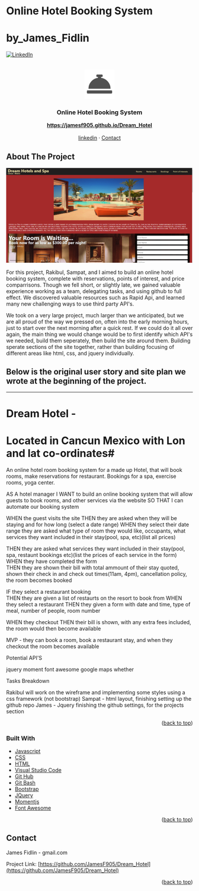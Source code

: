 # Online Hotel Booking System
# by_James_Fidlin

<div id="top"></div>

[![LinkedIn][linkedin-shield]][linkedin-url]



<br />
<div align="center">
  <a href="https://github.com/JamesF905/Dream_Hotel">
    <img src="assets/images/logo.png" alt="Logo" width="80" height="80">
  </a>

  <h3 align="center">Online Hotel Booking System</h3>

  <p align="center">
    <a href="https://jamesf905.github.io/Dream_Hotel"><strong>https://jamesf905.github.io/Dream_Hotel</strong></a>
    <br />
    <br />
    <a href="https://www.linkedin.com/in/james-fidlin-98853a239/">linkedin</a>
    ·
    <a href="www.gmail.com">Contact</a>
  </p>
</div>

## About The Project

[![Online Hotel Booking System][product-screenshot]](https://jamesf905.github.io/Dream_Hotel)

For this project, Rakibul, Sampat, and I aimed to build an online hotel booking system, complete with reservations, points of interest, and price comparrisons. Though we fell short, or slightly late, we gained valuable experience working as a team, delegating tasks, and using github to full effect. We discovered valuable resources such as Rapid Api, and learned many new challenging ways to use third party API's. 

We took on a very large project, much larger than we anticipated, but we are all proud of the way we pressed on, often into the early morning hours, just to start over the next morning after a quick rest. If we could do it all over again, the main thing we would change would be to first identify which API's we needed, build them seperately, then build the site around them. Building sperate sections of the site together, rather than building focusing of different areas like html, css, and jquery individually.

Below is the original user story and site plan we wrote at the beginning of the project.
-----------------------------------------------------------------------------------------------------------------------
-----------------------------------------------------------------------------------------------------------------------

# Dream Hotel - #
# Located in Cancun Mexico with Lon and lat co-ordinates#

An online hotel room booking system for a made up Hotel, that will book rooms, make reservations for restaurant. Bookings for a spa, exercise rooms, yoga center.

AS A hotel manager
I WANT to build an online booking system that will allow guests to book rooms, and other services via the website
SO THAT I can automate our booking system

WHEN the guest visits the site
THEN they are asked when they will be staying and for how long (select a date range)
WHEN they select their date range they are asked what type of room they would like, occupants, what services they want included in their stay(pool, spa, etc)(list all prices)

THEN they are asked what services they want included in their stay(pool, spa, restaunt bookings etc)(list the prices of each service in the form)
WHEN they have completed the form  
THEN they are shown their bill with total ammount of their stay quoted, shown their check in and check out times(11am, 4pm), cancellation policy, the room becomes booked

IF they select a restaurant booking  
THEN they are given a list of restaurts on the resort to book from
WHEN they select a restaurant
THEN they given a form with date and time, type of meal, number of people, room number

WHEN they checkout 
THEN their bill is shown, with any extra fees included, the room would then become available

MVP - they can book a room, book a restaurant stay, and when they checkout the room becomes available

Potential API'S

jquery
moment
font awesome
google maps
whether 


Tasks Breakdown
 
Rakibul will work on the wireframe and implementing some styles using a css framework (not bootstrap)
Sampat - html layout, finishing setting up the github repo
James - Jquery finishing the github settings, for the projects section



<p align="right">(<a href="#top">back to top</a>)</p>


### Built With

* [Javascript](https://www.javascript.com/)
* [CSS](https://developer.mozilla.org/en-US/docs/Web/CSS)
* [HTML](https://developer.mozilla.org/en-US/docs/Web/HTML)
* [Visual Studio Code](https://code.visualstudio.com/)
* [Git Hub](https://github.com/)
* [Git Bash](https://git-scm.com/)
* [Bootstrap](https://getbootstrap.com/docs/3.3/)
* [JQuery](https://git-scm.com/)
* [Momentjs](https://momentjs.com/)
* [Font Awesome](https://fontawesome.com/icons)

<p align="right">(<a href="#top">back to top</a>)</p>


## Contact

James Fidlin - gmail.com

Project Link: [https://github.com/JamesF905/Dream_Hotel](https://github.com/JamesF905/Dream_Hotel)

<p align="right">(<a href="#top">back to top</a>)</p>



[linkedin-shield]: https://img.shields.io/badge/-LinkedIn-black.svg?style=for-the-badge&logo=linkedin&colorB=555
[linkedin-url]: https://www.linkedin.com/in/james-fidlin-98853a239/
[product-screenshot]: assets/images/Project_Screenshot.png



